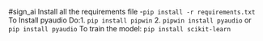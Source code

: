 #sign_ai 
Install all the requirements file
-`pip install -r requirements.txt`
To Install pyaudio
Do:1. `pip install pipwin`
   2. `pipwin install pyaudio` or `pip install pyaudio`
To train the model:
`pip install scikit-learn`
